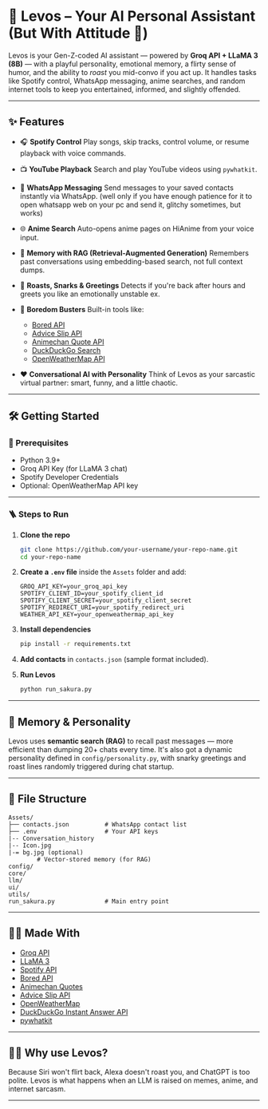 
# 🌸 Levos – Your AI Personal Assistant (But With Attitude 😤)

Levos is your Gen-Z-coded AI assistant — powered by **Groq API + LLaMA 3 (8B)** — with a playful personality, emotional memory, a flirty sense of humor, and the ability to *roast* you mid-convo if you act up. It handles tasks like Spotify control, WhatsApp messaging, anime searches, and random internet tools to keep you entertained, informed, and slightly offended.

---

## ✨ Features

* 🎧 **Spotify Control**
  Play songs, skip tracks, control volume, or resume playback with voice commands.
* 📺 **YouTube Playback**
  Search and play YouTube videos using `pywhatkit`.
* 📱 **WhatsApp Messaging**
  Send messages to your saved contacts instantly via WhatsApp. (well only if you have enough patience for it to open whatsapp web on your pc and send it, glitchy sometimes, but works)
* 🌐 **Anime Search**
  Auto-opens anime pages on HiAnime from your voice input.
* 🧠 **Memory with RAG (Retrieval-Augmented Generation)**
  Remembers past conversations using embedding-based search, not full context dumps.
* 🤪 **Roasts, Snarks & Greetings**
  Detects if you're back after hours and greets you like an emotionally unstable ex.
* 💬 **Boredom Busters**
  Built-in tools like:

  * [Bored API](https://www.boredapi.com/)
  * [Advice Slip API](https://api.adviceslip.com/)
  * [Animechan Quote API](https://animechan.xyz/)
  * [DuckDuckGo Search](https://api.duckduckgo.com/)
  * [OpenWeatherMap API](https://openweathermap.org/)
* ❤️ **Conversational AI with Personality**
  Think of Levos as your sarcastic virtual partner: smart, funny, and a little chaotic.

---

## 🛠️ Getting Started

### 🔁 Prerequisites

* Python 3.9+
* Groq API Key (for LLaMA 3 chat)
* Spotify Developer Credentials
* Optional: OpenWeatherMap API key

---

### 🪜 Steps to Run

1. **Clone the repo**

   ```bash
   git clone https://github.com/your-username/your-repo-name.git
   cd your-repo-name
   ```

2. **Create a `.env` file** inside the `Assets` folder and add:

   ```env
   GROQ_API_KEY=your_groq_api_key
   SPOTIFY_CLIENT_ID=your_spotify_client_id
   SPOTIFY_CLIENT_SECRET=your_spotify_client_secret
   SPOTIFY_REDIRECT_URI=your_spotify_redirect_uri
   WEATHER_API_KEY=your_openweathermap_api_key
   ```

3. **Install dependencies**

   ```bash
   pip install -r requirements.txt
   ```

4. **Add contacts** in `contacts.json` (sample format included).

5. **Run Levos**

   ```bash
   python run_sakura.py
   ```

---

## 🧠 Memory & Personality

Levos uses **semantic search (RAG)** to recall past messages — more efficient than dumping 20+ chats every time. It's also got a dynamic personality defined in `config/personality.py`, with snarky greetings and roast lines randomly triggered during chat startup.

---

## 📂 File Structure

```
Assets/
├── contacts.json          # WhatsApp contact list
├── .env                   # Your API keys
|-- Conversation_history
|-- Icon.jpg
|-= bg.jpg (optional)
        # Vector-stored memory (for RAG)
config/
core/
llm/
ui/
utils/
run_sakura.py              # Main entry point
```

---

## 🧑‍💻 Made With

* [Groq API](https://groq.com/)
* [LLaMA 3](https://ai.meta.com/llama/)
* [Spotify API](https://developer.spotify.com/)
* [Bored API](https://www.boredapi.com/)
* [Animechan Quotes](https://animechan.xyz/)
* [Advice Slip API](https://api.adviceslip.com/)
* [OpenWeatherMap](https://openweathermap.org/)
* [DuckDuckGo Instant Answer API](https://duckduckgo.com/api)
* [pywhatkit](https://github.com/Ankit404butfound/PyWhatKit)

---

## 🙋‍♂️ Why use Levos?

Because Siri won't flirt back, Alexa doesn't roast you, and ChatGPT is too polite.
Levos is what happens when an LLM is raised on memes, anime, and internet sarcasm.

---

